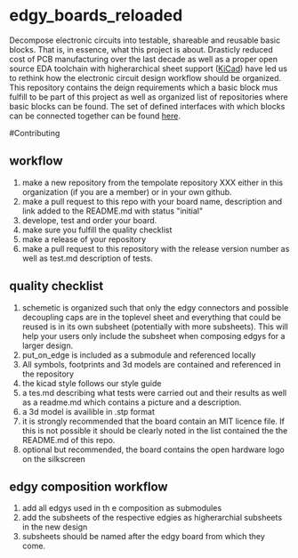 # edgy_boards_reloaded
Decompose electronic circuits into testable, shareable and reusable basic blocks. That is, in essence, what this project is about. Drasticly reduced cost of PCB manufacturing over the last decade as well as a proper open source EDA toolchain with higherarchical sheet support ([KiCad](https://www.kicad.org/)) have led us to rethink how the electronic circuit design workflow should be organized. 
This repository contains the deign requirements which a basic block mus fulfill to be part of this project as well as organized list of repositories where basic blocks can be found. The set of defined interfaces with which blocks can be connected together can be found [here](https://github.com/skunkforce/things_on_edge).

#Contributing
## workflow
1. make a new repository from the tempolate repository XXX either in this organization (if you are a member) or in your own github.
2. make a pull request to this repo with your board name, description and link added to the README.md with status "initial"
3. develope, test and order your board. 
4. make sure you fulfill the quality checklist
5. make a release of your repository
6. make a pull request to this repository with the release version number as well as test.md description of tests.


## quality checklist
1. schemetic is organized such that only the edgy connectors and possible decoupling caps are in the toplevel sheet and everything that could be reused is in its own subsheet (potentially with more subsheets). This will help your users only include the subsheet when composing edgys for a larger design. 
2. put_on_edge is included as a submodule and referenced locally
3. All symbols, footprints and 3d models are contained and referenced in the repository
4. the kicad style follows our style guide
5. a tes.md describing what tests were carried out and their results as well as a readme.md which contains a picture and a description.
6. a 3d model is availible in .stp format
7. it is strongly recommended that the board contain an MIT licence file. If this is not possible it should be clearly noted in the list contained the the README.md of this repo.
8. optional but recommended, the board contains the open hardware logo on the silkscreen

## edgy composition workflow
1. add all edgys used in th e composition as submodules
2. add the subsheets of the respective edgies as higherarchial subsheets in the new design 
3. subsheets should be named after the edgy board from which they come.

